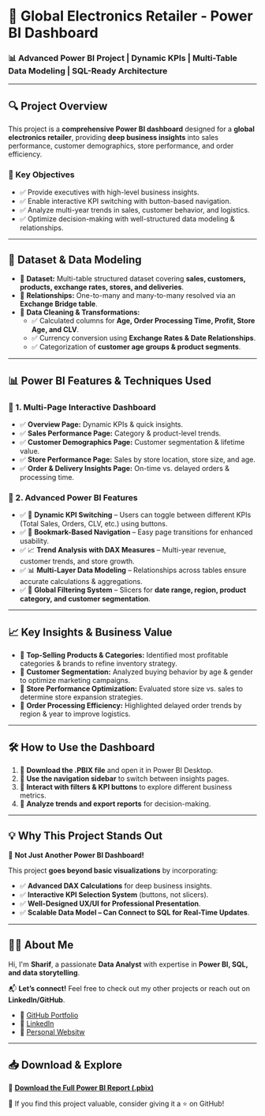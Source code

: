 <!DOCTYPE html>
<html lang="en">
<head>
    <meta charset="UTF-8">
    <meta name="viewport" content="width=device-width, initial-scale=1.0">

</head>
<body>

<h1>📌 Global Electronics Retailer - Power BI Dashboard</h1>
<h3>📊 Advanced Power BI Project | Dynamic KPIs | Multi-Table Data Modeling | SQL-Ready Architecture</h3>

<hr>

<h2>🔍 Project Overview</h2>
<p>
    This project is a <b>comprehensive Power BI dashboard</b> designed for a <b>global electronics retailer</b>, 
    providing <b>deep business insights</b> into sales performance, customer demographics, store performance, and order efficiency.
</p>

<h3>🚀 Key Objectives</h3>
<ul>
    <li>✅ Provide executives with high-level business insights.</li>
    <li>✅ Enable interactive KPI switching with button-based navigation.</li>
    <li>✅ Analyze multi-year trends in sales, customer behavior, and logistics.</li>
    <li>✅ Optimize decision-making with well-structured data modeling & relationships.</li>
</ul>

<hr>

<h2>📂 Dataset & Data Modeling</h2>
<ul>
    <li>🔹 <b>Dataset:</b> Multi-table structured dataset covering <b>sales, customers, products, exchange rates, stores, and deliveries</b>.</li>
    <li>🔹 <b>Relationships:</b> One-to-many and many-to-many resolved via an <b>Exchange Bridge table</b>.</li>
    <li>🔹 <b>Data Cleaning & Transformations:</b>
        <ul>
            <li>✅ Calculated columns for <b>Age, Order Processing Time, Profit, Store Age, and CLV</b>.</li>
            <li>✅ Currency conversion using <b>Exchange Rates & Date Relationships</b>.</li>
            <li>✅ Categorization of <b>customer age groups & product segments</b>.</li>
        </ul>
    </li>
</ul>

<hr>

<h2>📊 Power BI Features & Techniques Used</h2>

<h3>🔹 1. Multi-Page Interactive Dashboard</h3>
<ul>
    <li>✅ <b>Overview Page:</b> Dynamic KPIs & quick insights.</li>
    <li>✅ <b>Sales Performance Page:</b> Category & product-level trends.</li>
    <li>✅ <b>Customer Demographics Page:</b> Customer segmentation & lifetime value.</li>
    <li>✅ <b>Store Performance Page:</b> Sales by store location, store size, and age.</li>
    <li>✅ <b>Order & Delivery Insights Page:</b> On-time vs. delayed orders & processing time.</li>
</ul>

<h3>🔹 2. Advanced Power BI Features</h3>
<ul>
    <li>✅ 🔀 <b>Dynamic KPI Switching</b> – Users can toggle between different KPIs (Total Sales, Orders, CLV, etc.) using buttons.</li>
    <li>✅ 📌 <b>Bookmark-Based Navigation</b> – Easy page transitions for enhanced usability.</li>
    <li>✅ 📈 <b>Trend Analysis with DAX Measures</b> – Multi-year revenue, customer trends, and store growth.</li>
    <li>✅ 📊 <b>Multi-Layer Data Modeling</b> – Relationships across tables ensure accurate calculations & aggregations.</li>
    <li>✅ 🔎 <b>Global Filtering System</b> – Slicers for <b>date range, region, product category, and customer segmentation</b>.</li>
</ul>

<hr>

<h2>📈 Key Insights & Business Value</h2>
<ul>
    <li>🔹 <b>Top-Selling Products & Categories:</b> Identified most profitable categories & brands to refine inventory strategy.</li>
    <li>🔹 <b>Customer Segmentation:</b> Analyzed buying behavior by age & gender to optimize marketing campaigns.</li>
    <li>🔹 <b>Store Performance Optimization:</b> Evaluated store size vs. sales to determine store expansion strategies.</li>
    <li>🔹 <b>Order Processing Efficiency:</b> Highlighted delayed order trends by region & year to improve logistics.</li>
</ul>

<hr>

<h2>🛠️ How to Use the Dashboard</h2>
<ol>
    <li>📌 <b>Download the .PBIX file</b> and open it in Power BI Desktop.</li>
    <li>📌 <b>Use the navigation sidebar</b> to switch between insights pages.</li>
    <li>📌 <b>Interact with filters & KPI buttons</b> to explore different business metrics.</li>
    <li>📌 <b>Analyze trends and export reports</b> for decision-making.</li>
</ol>

<hr>

<h2>💡 Why This Project Stands Out</h2>
<p>🚀 <b>Not Just Another Power BI Dashboard!</b></p>
<p>This project <b>goes beyond basic visualizations</b> by incorporating:</p>
<ul>
    <li>✅ <b>Advanced DAX Calculations</b> for deep business insights.</li>
    <li>✅ <b>Interactive KPI Selection System</b> (buttons, not slicers).</li>
    <li>✅ <b>Well-Designed UX/UI for Professional Presentation</b>.</li>
    <li>✅ <b>Scalable Data Model – Can Connect to SQL for Real-Time Updates</b>.</li>
</ul>

<hr>

<h2>👨‍💻 About Me</h2>
<p>
Hi, I'm <b>Sharif</b>, a passionate <b>Data Analyst</b> with expertise in <b>Power BI, SQL, and data storytelling</b>.
</p>

<p>📬 <b>Let’s connect!</b> Feel free to check out my other projects or reach out on <b>LinkedIn/GitHub</b>.</p>

<ul>
    <li>🔗 <a href="https://github.com/shareef99997">GitHub Portfolio</a></li>
    <li>🔗 <a href="https://www.linkedin.com/in/shareef-ali/">LinkedIn</a></li>
    <li>🔗 <a href=" ‏www.shareefdev.com‏">Personal Websitw</a></li>
</ul>

<hr>

<h2>📥 Download & Explore</h2>
<p>📌 <a href="https://github.com/shareef99997/global-electronics-retail-powerbi/raw/refs/heads/main/Global%20Electronics%20Retailer%20Report.pbix"><b>Download the Full Power BI Report (.pbix)</b></a></p>

<p>📢 If you find this project valuable, consider giving it a ⭐ on GitHub!</p>

</body>
</html>
